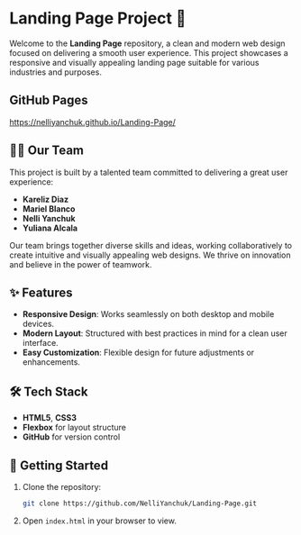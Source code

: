 # Landing Page Project 🎨

Welcome to the **Landing Page** repository, a clean and modern web design focused on delivering a smooth user experience. This project showcases a responsive and visually appealing landing page suitable for various industries and purposes.

## GitHub Pages
https://nelliyanchuk.github.io/Landing-Page/

## 👩‍💻 Our Team

This project is built by a talented team committed to delivering a great user experience:

- **Kareliz Diaz**
- **Mariel Blanco**
- **Nelli Yanchuk**
- **Yuliana Alcala**

Our team brings together diverse skills and ideas, working collaboratively to create intuitive and visually appealing web designs. We thrive on innovation and believe in the power of teamwork.

## ✨ Features

- **Responsive Design**: Works seamlessly on both desktop and mobile devices.
- **Modern Layout**: Structured with best practices in mind for a clean user interface.
- **Easy Customization**: Flexible design for future adjustments or enhancements.

## 🛠️ Tech Stack

- **HTML5**, **CSS3**
- **Flexbox** for layout structure
- **GitHub** for version control

## 🚀 Getting Started

1. Clone the repository:
    ```bash
    git clone https://github.com/NelliYanchuk/Landing-Page.git
    ```
2. Open `index.html` in your browser to view.

